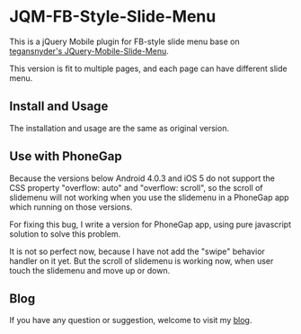 JQM-FB-Style-Slide-Menu
=======================

This is a jQuery Mobile plugin for FB-style slide menu base on [tegansnyder's JQuery-Mobile-Slide-Menu](https://github.com/tegansnyder/JQuery-Mobile-Slide-Menu). 

This version is fit to multiple pages, and each page can have different slide menu.

## Install and Usage

The installation and usage are the same as original version.

## Use with PhoneGap

Because the versions below Android 4.0.3 and iOS 5 do not support the CSS property "overflow: auto" and "overflow: scroll", so the scroll of slidemenu will not working when you use the slidemenu in a PhoneGap app which running on those versions.

For fixing this bug, I write a version for PhoneGap app, using pure javascript solution to solve this problem.

It is not so perfect now, because I have not add the "swipe" behavior handler on it yet. But the scroll of slidemenu is working now, when user touch the slidemenu and move up or down.

## Blog

If you have any question or suggestion, welcome to visit my [blog](http://aio1108.pixnet.net/blog).